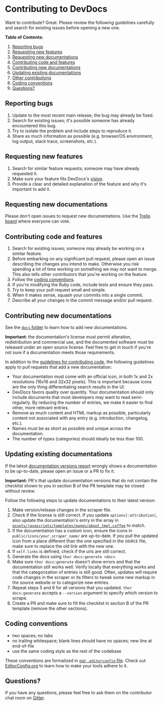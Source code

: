 # Contributing to DevDocs

Want to contribute? Great. Please review the following guidelines carefully and search for existing issues before opening a new one.

**Table of Contents:**

1. [Reporting bugs](#reporting-bugs)
2. [Requesting new features](#requesting-new-features)
3. [Requesting new documentations](#requesting-new-documentations)
4. [Contributing code and features](#contributing-code-and-features)
5. [Contributing new documentations](#contributing-new-documentations)
6. [Updating existing documentations](#updating-existing-documentations)
7. [Other contributions](#other-contributions)
8. [Coding conventions](#coding-conventions)
9. [Questions?](#questions)

## Reporting bugs

1. Update to the most recent main release; the bug may already be fixed.
2. Search for existing issues; it's possible someone has already encountered this bug.
3. Try to isolate the problem and include steps to reproduce it.
4. Share as much information as possible (e.g. browser/OS environment, log output, stack trace, screenshots, etc.).

## Requesting new features

1. Search for similar feature requests; someone may have already requested it.
2. Make sure your feature fits DevDocs's [vision](../README.md#vision).
3. Provide a clear and detailed explanation of the feature and why it's important to add it.

## Requesting new documentations

Please don't open issues to request new documentations.
Use the [Trello board](https://trello.com/b/6BmTulfx/devdocs-documentation) where everyone can vote.

## Contributing code and features

1. Search for existing issues; someone may already be working on a similar feature.
2. Before embarking on any significant pull request, please open an issue describing the changes you intend to make. Otherwise you risk spending a lot of time working on something we may not want to merge. This also tells other contributors that you're working on the feature.
3. Follow the [coding conventions](#coding-conventions).
4. If you're modifying the Ruby code, include tests and ensure they pass.
5. Try to keep your pull request small and simple.
6. When it makes sense, squash your commits into a single commit.
7. Describe all your changes in the commit message and/or pull request.

## Contributing new documentations

See the [`docs` folder](https://github.com/freeCodeCamp/devdocs/tree/main/docs) to learn how to add new documentations.

**Important:** the documentation's license must permit alteration, redistribution and commercial use, and the documented software must be released under an open source license. Feel free to get in touch if you're not sure if a documentation meets those requirements.

In addition to the [guidelines for contributing code](#contributing-code-and-features), the following guidelines apply to pull requests that add a new documentation:

* Your documentation must come with an official icon, in both 1x and 2x resolutions (16x16 and 32x32 pixels). This is important because icons are the only thing differentiating search results in the UI.
* DevDocs favors quality over quantity. Your documentation should only include documents that most developers may want to read semi-regularly. By reducing the number of entries, we make it easier to find other, more relevant entries.
* Remove as much content and HTML markup as possible, particularly content not associated with any entry (e.g. introduction, changelog, etc.).
* Names must be as short as possible and unique across the documentation.
* The number of types (categories) should ideally be less than 100.

## Updating existing documentations

If the latest [documentation versions report](https://github.com/freeCodeCamp/devdocs/issues?utf8=%E2%9C%93&q=Documentation+versions+report+is%3Aissue+author%3Adevdocs-bot+sort%3Acreated-desc) wrongly shows a documentation to be up-to-date, please open an issue or a PR to fix it.

**Important:** PR's that update documentation versions that do not contain the checklist shown to you in section B of the PR template may be closed without review.

Follow the following steps to update documentations to their latest version:

1. Make version/release changes in the scraper file.
2. Check if the license is still correct. If you update `options[:attribution]`, also update the documentation's entry in the array in [`assets/javascripts/templates/pages/about_tmpl.coffee`](../assets/javascripts/templates/pages/about_tmpl.coffee) to match.
3. If the documentation has a custom icon, ensure the icons in <code>public/icons/*your_scraper_name*/</code> are up-to-date. If you pull the updated icon from a place different than the one specified in the `SOURCE` file, make sure to replace the old link with the new one.
4. If `self.links` is defined, check if the urls are still correct.
5. Generate the docs using `thor docs:generate <doc>`.
6. Make sure `thor docs:generate` doesn't show errors and that the documentation still works well. Verify locally that everything works and that the categorization of entries is still good. Often, updates will require code changes in the scraper or its filters to tweak some new markup in the source website or to categorize new entries.
7. Repeat steps 5 and 6 for all versions that you updated. `thor docs:generate` accepts a `--version` argument to specify which version to scrape.
8. Create a PR and make sure to fill the checklist in section B of the PR template (remove the other sections).

## Coding conventions

* two spaces; no tabs
* no trailing whitespace; blank lines should have no spaces; new line at end-of-file
* use the same coding style as the rest of the codebase

These conventions are formalized in [our `.editorconfig` file](../.editorconfig).
Check out [EditorConfig.org](https://editorconfig.org/) to learn how to make your tools adhere to it.

## Questions?

If you have any questions, please feel free to ask them on the contributor chat room on [Gitter](https://gitter.im/FreeCodeCamp/DevDocs).

